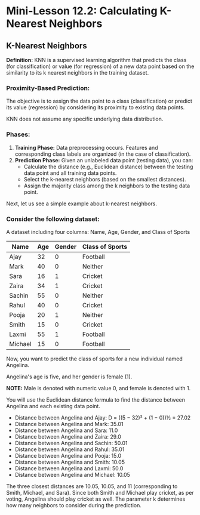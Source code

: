 # Mini-Lesson 12.2: Calculating K-Nearest Neighbors

## K-Nearest Neighbors

**Definition:** KNN is a supervised learning algorithm that predicts the class (for classification) or value (for regression) of a new data point based on the similarity to its k nearest neighbors in the training dataset.

### Proximity-Based Prediction:
The objective is to assign the data point to a class (classification) or predict its value (regression) by considering its proximity to existing data points.

KNN does not assume any specific underlying data distribution.

### Phases:
1. **Training Phase:** Data preprocessing occurs. Features and corresponding class labels are organized (in the case of classification).
2. **Prediction Phase:** Given an unlabeled data point (testing data), you can:
   - Calculate the distance (e.g., Euclidean distance) between the testing data point and all training data points.
   - Select the k-nearest neighbors (based on the smallest distances).
   - Assign the majority class among the k neighbors to the testing data point.

Next, let us see a simple example about k-nearest neighbors.

### Consider the following dataset:
A dataset including four columns: Name, Age, Gender, and Class of Sports

| Name    | Age | Gender | Class of Sports |
|---------|-----|--------|----------------|
| Ajay    | 32  | 0      | Football       |
| Mark    | 40  | 0      | Neither        |
| Sara    | 16  | 1      | Cricket        |
| Zaira   | 34  | 1      | Cricket        |
| Sachin  | 55  | 0      | Neither        |
| Rahul   | 40  | 0      | Cricket        |
| Pooja   | 20  | 1      | Neither        |
| Smith   | 15  | 0      | Cricket        |
| Laxmi   | 55  | 1      | Football       |
| Michael | 15  | 0      | Football       |

Now, you want to predict the class of sports for a new individual named Angelina.

Angelina's age is five, and her gender is female (1).

**NOTE:** Male is denoted with numeric value 0, and female is denoted with 1.

You will use the Euclidean distance formula to find the distance between Angelina and each existing data point.

- Distance between Angelina and Ajay: D = ((5 − 32)² + (1 − 0))½ = 27.02
- Distance between Angelina and Mark: 35.01
- Distance between Angelina and Sara: 11.0
- Distance between Angelina and Zaira: 29.0
- Distance between Angelina and Sachin: 50.01
- Distance between Angelina and Rahul: 35.01
- Distance between Angelina and Pooja: 15.0
- Distance between Angelina and Smith: 10.05
- Distance between Angelina and Laxmi: 50.0
- Distance between Angelina and Michael: 10.05

The three closest distances are 10.05, 10.05, and 11 (corresponding to Smith, Michael, and Sara). Since both Smith and Michael play cricket, as per voting, Angelina should play cricket as well. The parameter k determines how many neighbors to consider during the prediction.